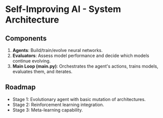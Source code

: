 # Self-Improving AI - System Architecture

## Components
1. **Agents**: Build/train/evolve neural networks.
2. **Evaluators**: Assess model performance and decide which models continue evolving.
3. **Main Loop (main.py)**: Orchestrates the agent's actions, trains models, evaluates them, and iterates.

## Roadmap
- Stage 1: Evolutionary agent with basic mutation of architectures.
- Stage 2: Reinforcement learning integration.
- Stage 3: Meta-learning capability.
